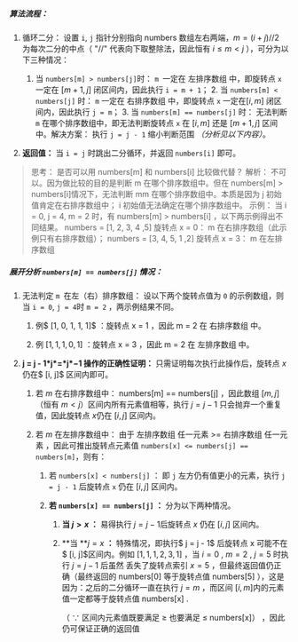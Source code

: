##### 算法流程：
1. 循环二分： 设置 `i`, `j` 指针分别指向 numbers 数组左右两端，$m = (i + j) // 2$ 为每次二分的中点（ "//" 代表向下取整除法，因此恒有 $i \leq m < j$ ），可分为以下三种情况：
   	1. 当 `numbers[m] > numbers[j]`时： `m `一定在 左排序数组 中，即旋转点 `x` 一定在 $[m + 1, j]$ 闭区间内，因此执行 `i = m + 1`；
    	2. 当 `numbers[m] < numbers[j]` 时： `m` 一定在 右排序数组 中，即旋转点 `x` 一定在$[i, m]$ 闭区间内，因此执行 `j = m`；
    	3. 当 `numbers[m] == numbers[j]` 时： 无法判断 `m` 在哪个排序数组中，即无法判断旋转点 `x` 在 $[i, m]$ 还是 $[m + 1, j]$ 区间中。解决方案： 执行 `j = j - 1` 缩小判断范围 *（分析见以下内容）*。


2. **返回值：** 当 `i = j` 时跳出二分循环，并返回 `numbers[i]` 即可。

>思考： 是否可以用 numbers[m] 和 numbers[i] 比较做代替？
>解析： 不可以。因为做比较的目的是判断 m 在哪个排序数组中。但在 numbers[m] > numbers[i]情况下，无法判断 mm 在哪个排序数组中。本质是因为 j 初始值肯定在右排序数组中； i 初始值无法确定在哪个排序数组中。
>示例： 当 i = 0, j = 4, m = 2 时，有 numbers[m] > numbers[i] ，以下两示例得出不同结果。
>numbers = [1, 2, 3, 4 ,5] 旋转点 x = 0： m 在右排序数组（此示例只有右排序数组）；
>numbers = [3, 4, 5, 1 ,2] 旋转点 x = 3： m 在左排序数组

##### 展开分析 `numbers[m] == numbers[j]` 情况：

1. 无法判定 `m `在左（右）排序数组： 设以下两个旋转点值为 `0` 的示例数组，则当 `i = 0`, `j = 4`时 `m = 2` ，两示例结果不同。

   	1. 例$ [1, 0, 1, 1, 1]$  ：旋转点 x = 1 ，因此 m = 2 在 右排序数组 中。

   2. 例 $[1, 1, 1, 0, 1]$ ：旋转点 x = 3 ，因此 m = 2 在 左排序数组 中。

2. **j = j - 1\*j\*=\*j\*−1 操作的正确性证明：** 只需证明每次执行此操作后，旋转点 $x$ 仍在$ [i, j]$ 区间内即可。

   1. 若 $m$ 在右排序数组中： numbers[m] == numbers[j] ，因此数组 $[m, j]$（恒有 $m < j$）区间内所有元素值相等，执行 $j = j - 1$ 只会抛弃一个重复值，因此旋转点 $x$仍在 $[i, j]$ 区间内。

   2. 若 $m$ 在左排序数组中： 由于 左排序数组 任一元素 >= 右排序数组 任一元素 ，因此可推出旋转点元素值 `numbers[x] <= numbers[j] == numbers[m]`，则有：

      1. 若 `numbers[x] < numbers[j]` ： 即 `j` 左方仍有值更小的元素，执行 `j = j - 1` 后旋转点 `x` 仍在 $[i, j]$ 区间内。

      2. **若 `numbers[x] == numbers[j]` ：** 分为以下两种情况。

         1. **当 $j>x$ ：** 易得执行 $j = j - 1$后旋转点 *x* 仍在 $[i, j]$ 区间内。

         2. **当 **$j=x$ **：** 特殊情况，即执行$ j = j - 1$ 后旋转点 x 可能不在$ [i, j]$区间内。例如 $[1, 1, 1, 2, 3, 1]$ ，当 $i = 0$ , $m = 2$ , $j = 5$ 时执行 $j = j - 1$ 后虽然 丢失了旋转点索引 $x = 5$ ，但最终返回值仍正确（最终返回的 numbers[0] 等于旋转点值 numbers[5] ），这是因为：之后的二分循环一直在执行 $j = m$ ，而区间 $[i, m]$内的元素值一定都等于旋转点值 numbers[x] .

            （ ∵ 区间内元素值既要满足 $\ge$ 也要满足 $\leq$ numbers[x]） ，因此 仍可保证正确的返回值 